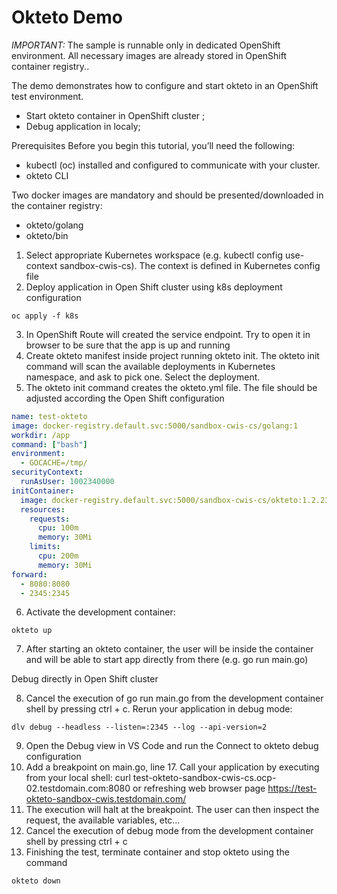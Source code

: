 # Okteto Demo 

*IMPORTANT:* The sample is runnable only in dedicated OpenShift environment.
All necessary images are already stored in OpenShift container registry..

The demo demonstrates how to configure and start okteto in an OpenShift test environment.

- Start okteto container in OpenShift cluster ;
- Debug application in localy;

Prerequisites
Before you begin this tutorial, you’ll need the following:

- kubectl (oc) installed and configured to communicate with your cluster.
- okteto CLI

Two docker images are mandatory and should be presented/downloaded in the container registry: 

- okteto/golang
- okteto/bin

1. Select appropriate Kubernetes workspace (e.g. kubectl config use-context sandbox-cwis-cs). The context is defined in Kubernetes config file
2. Deploy application in Open Shift cluster using k8s deployment configuration
```shell
oc apply -f k8s
```
3. In OpenShift Route will created the service endpoint. Try to open it in browser to be sure that the app is up and running
4. Create okteto manifest inside project running okteto init. The okteto init command will scan the available deployments in Kubernetes namespace, and ask to pick one. Select the  deployment. 
5. The okteto init command creates the okteto.yml file. The file should be adjusted according the Open Shift configuration 

```yaml
name: test-okteto
image: docker-registry.default.svc:5000/sandbox-cwis-cs/golang:1
workdir: /app
command: ["bash"]
environment:
  - GOCACHE=/tmp/
securityContext:  
  runAsUser: 1002340000
initContainer:
  image: docker-registry.default.svc:5000/sandbox-cwis-cs/okteto:1.2.23
  resources:
    requests:
      cpu: 100m
      memory: 30Mi
    limits:
      cpu: 200m
      memory: 30Mi
forward:
  - 8080:8080
  - 2345:2345
```
6. Activate the development container: 
```shell
okteto up
```
7. After starting an okteto container, the user will be inside the container and will be able to start app directly from there (e.g. go run main.go)

Debug directly in Open Shift cluster

8. Cancel the execution of go run main.go from the development container shell by pressing ctrl + c. Rerun your application in debug mode:
```shell
dlv debug --headless --listen=:2345 --log --api-version=2
```
9. Open the Debug view in VS Code and run the Connect to okteto debug configuration 
10. Add a breakpoint on main.go, line 17. Call your application by executing from your local shell:  curl test-okteto-sandbox-cwis-cs.ocp-02.testdomain.com:8080 or refreshing web browser page https://test-okteto-sandbox-cwis.testdomain.com/
11. The execution will halt at the breakpoint. The user can then inspect the request, the available variables, etc…
12. Cancel the execution of debug mode from the development container shell by pressing ctrl + c
13. Finishing the test, terminate container and stop okteto using the command 
```shell
okteto down
```
